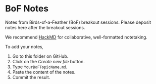 # BoF Notes

Notes from Birds-of-a-Feather (BoF) breakout sessions. Please deposit notes
here after the breakout sessions.

We recommend [HackMD](https://hackmd.io) for collaborative, well-formatted
notetaking.

To add your notes,

1. Go to this folder on GitHub.
2. Click on the *Create new file* button.
3. Type `YourBoFTopicName.md`.
4. Paste the content of the notes.
5. Commit the result.

